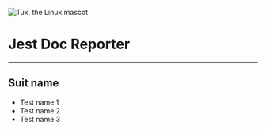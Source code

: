 ![Tux, the Linux mascot](/assets/images/tux.png)

# Jest Doc Reporter

---

## Suit name

-   Test name 1
-   Test name 2
-   Test name 3
